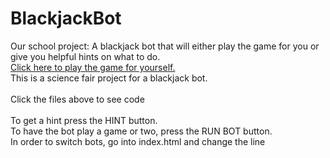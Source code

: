 # BlackjackBot
Our school project: A blackjack bot that will either play the game for you or give you helpful hints on what to do.
<br>
[Click here to play the game for yourself.](https://blackjack-project-neon.vercel.app)
<br>
This is a science fair project for a blackjack bot.
<br>
<br>
Click the files above to see code
<br>
<br>
To get a hint press the HINT button.
<br>
To have the bot play a game or two, press the RUN BOT button.
<br>
In order to switch bots, go into index.html and change the line <br> <script src="cardcountbot.js"> to <script src="bot1.js">.<br> This changes the bot from a card counting bot to a bot that uses the strategy chart.
<br>
<br>
Made by Jett and Max
